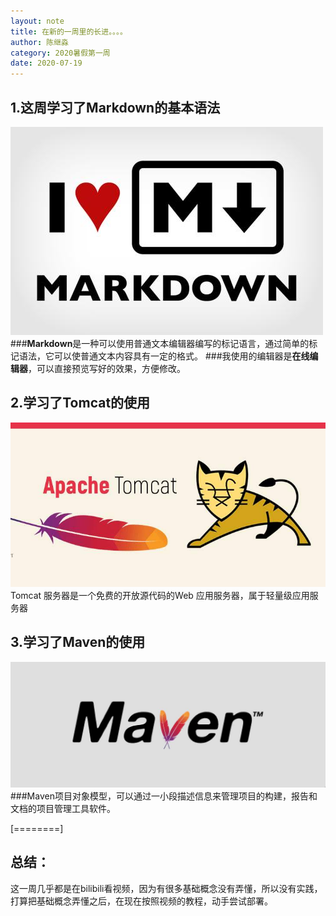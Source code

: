 ```yaml
---
layout: note
title: 在新的一周里的长进。。。。
author: 陈继淼
category: 2020暑假第一周
date: 2020-07-19
---
```



## 1.这周学习了Markdown的基本语法
![Markdown的学习](/images/note/2020-07-19-sciencechen-01.jpg "Markdown的学习")
###**Markdown**是一种可以使用普通文本编辑器编写的标记语言，通过简单的标记语法，它可以使普通文本内容具有一定的格式。
###我使用的编辑器是**在线编辑器**，可以直接预览写好的效果，方便修改。

## 2.学习了Tomcat的使用
![Tomcat](/images/note/2020-07-19-sciencechen-02.jpg "Tomcat")
Tomcat 服务器是一个免费的开放源代码的Web 应用服务器，属于轻量级应用服务器


## 3.学习了Maven的使用
![Maven的学习](/images/note/2020-07-19-sciencechen-03.jpg "Maven的学习")
###Maven项目对象模型，可以通过一小段描述信息来管理项目的构建，报告和文档的项目管理工具软件。

[========]

## 总结：
这一周几乎都是在bilibili看视频，因为有很多基础概念没有弄懂，所以没有实践，打算把基础概念弄懂之后，在现在按照视频的教程，动手尝试部署。
